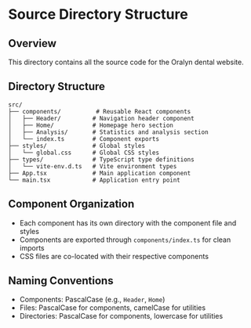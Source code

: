 # Source Directory Structure

## Overview
This directory contains all the source code for the Oralyn dental website.

## Directory Structure

```
src/
├── components/          # Reusable React components
│   ├── Header/         # Navigation header component
│   ├── Home/           # Homepage hero section
│   ├── Analysis/       # Statistics and analysis section
│   └── index.ts        # Component exports
├── styles/             # Global styles
│   └── global.css      # Global CSS styles
├── types/              # TypeScript type definitions
│   └── vite-env.d.ts   # Vite environment types
├── App.tsx             # Main application component
└── main.tsx            # Application entry point
```

## Component Organization
- Each component has its own directory with the component file and styles
- Components are exported through `components/index.ts` for clean imports
- CSS files are co-located with their respective components

## Naming Conventions
- Components: PascalCase (e.g., `Header`, `Home`)
- Files: PascalCase for components, camelCase for utilities
- Directories: PascalCase for components, lowercase for utilities